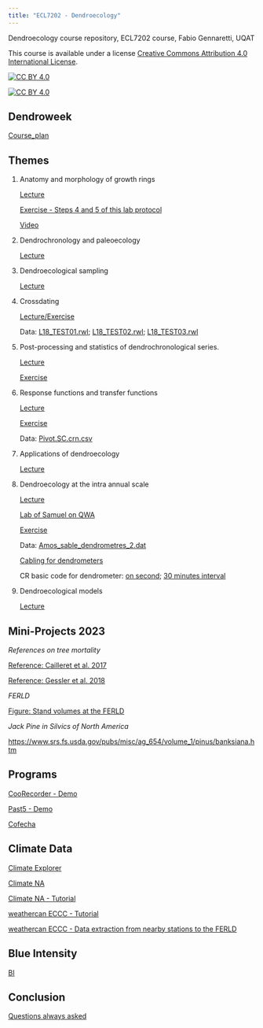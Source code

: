 ```yaml
---
title: "ECL7202 - Dendroecology"
---
```

Dendroecology course repository, 
ECL7202 course, 
Fabio Gennaretti, 
UQAT 


This course is available under a license [Creative Commons Attribution 4.0 International
License][cc-by].

[![CC BY 4.0][cc-by-shield]][cc-by]

[![CC BY 4.0][cc-by-image]][cc-by]

[cc-by]: http://creativecommons.org/licenses/by/4.0/
[cc-by-image]: https://i.creativecommons.org/l/by/4.0/88x31.png
[cc-by-shield]: https://img.shields.io/badge/License-CC%20BY%204.0-lightgrey.svg

## Dendroweek

[Course_plan](pdf/Plan_de_cours_ECL7202_DENDROECOLOGIE_E23.pdf)
      
## Themes

1. Anatomy and morphology of growth rings

      [Lecture](pdf/01-Anatomy_and_morphology.pdf)

      [Exercise - Steps 4 and 5 of this lab protocol](pdf/01-Protocole_lab.pdf) 
      
      [Video](https://www.youtube.com/watch?v=aBC6BR58zT4)
      
2. Dendrochronology and paleoecology

      [Lecture](pdf/02-Dendrochronology_and_paleoecology.pdf)
      
3. Dendroecological sampling
      
      [Lecture](pdf/03-Dendroecological_sampling.pdf)
      
4. Crossdating

      [Lecture/Exercise](pdf/04-crossdating.pdf)

      Data: [L18_TEST01.rwl](data/L18_TEST01.rwl); [L18_TEST02.rwl](data/L18_TEST02.rwl); [L18_TEST03.rwl](data/L18_TEST03.rwl)

5. Post-processing and statistics of dendrochronological series.

      [Lecture](pdf/05-Post-processing_and_statistics.pdf)

      [Exercise](R-code/05R-Post-processing_and_statistics.html)

6. Response functions and transfer functions

      [Lecture](pdf/06-Response_transfer_functions.pdf)

      [Exercise](R-code/06R-Response_transfer_functions.html)
      
      Data: [Pivot.SC.crn.csv](data/Pivot.SC.crn.csv)

7. Applications of dendroecology    
      
      [Lecture](pdf/07-Applications_of_dendroecology.pdf)

8. Dendroecology at the intra annual scale    
      
      [Lecture](pdf/08-Dendroecology_at_the_intra-annual_scale.pdf)
      
      [Lab of Samuel on QWA](pdf/PPT-Cours-dendro-Anatomie.pdf)
      
      [Exercise](R-code/08R-dendrometers.html)
      
      Data: [Amos_sable_dendrometres_2.dat](dendrometer/Amos_sable_dendrometres_2.dat)
      
      [Cabling for dendrometers](dendrometer/NEW_dendrometer_to_data_logger.pdf)
      
      CR basic code for dendrometer: [on second](dendrometer/My4_dendroecologyCR1000X_onsecond.CR1X); [30 minutes interval](dendrometer/My4_dendroecologyCR1000X_30min.CR1X)
      
9. Dendroecological models

      [Lecture](pdf/09-Dendroecological_models.pdf)
      
## Mini-Projects 2023

*References on tree mortality*

[Reference: Cailleret et al. 2017](pdf/projects/2023/Cailleret_et_al-2017-Global_Change_Biology.pdf)

[Reference: Gessler et al. 2018](pdf/projects/2023/Gessler_et_al-2018-New_Phytologist.pdf)

*FERLD*

[Figure: Stand volumes at the FERLD](pdf/projects/2023/thumbnail_image002.png)

*Jack Pine in Silvics of North America*

https://www.srs.fs.usda.gov/pubs/misc/ag_654/volume_1/pinus/banksiana.htm


<!-- 2021
Authier Nord forest experimental site: [Map](pdf/projects/Athier_nord_site.JPG); [Environmental diversity](pdf/projects/SandSWEI_PCA.jpg)
      
1. Stem analysis on jack pine (select tree with fire scar; living or death)

      [Reference: Autin et al. 2015](pdf/projects/Autin_2015.pdf)

2. Productivity assessment of boreal forest

      [Reference: Fradette et al. 2020](pdf/projects/Fradette_2020_forests-12-00059-v3.pdf)

3. Climate sensitivity of boreal trees

      [Reference: Chavardes et al. 2021](pdf/projects/Chavardes_FrontiersinPlantScience_2021.pdf)
-->

## Programs

[CooRecorder - Demo](programs/CDendro_CooRecorder_98_Install_20220130.exe)

[Past5 - Demo](programs/p5setup.exe)

[Cofecha](programs/COFECHA.EXE)

## Climate Data

[Climate Explorer](https://climexp.knmi.nl/start.cgi)

[Climate NA](https://climatena.ca/)

[Climate NA - Tutorial](https://pressbooks.bccampus.ca/climatemodellingforestadaptation/chapter/topic-3-2-the-use-of-climatena-ap-to-generate-point-and-spatial-climate-data/)

[weathercan ECCC - Tutorial](https://ropensci.org/blog/2018/03/06/weathercan/)

[weathercan ECCC - Data extraction from nearby stations to the FERLD](R-code/historical_weather_data_from_ECCC.R)

## Blue Intensity

[BI](https://www.cybis.se/forfun/dendro/helpcoorecorder7/bluechannel80/index.htm)

## Conclusion

[Questions always asked](pdf/Conclusion.pdf)

